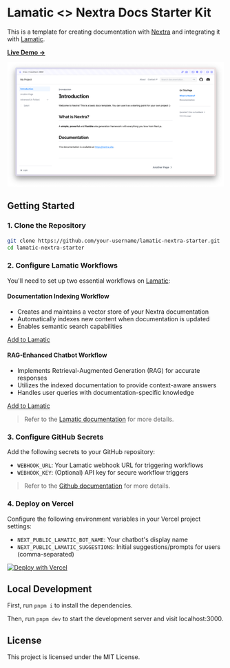 # Lamatic <> Nextra Docs Starter Kit

This is a template for creating documentation with [Nextra](https://nextra.site) and integrating it with [Lamatic](http://lamatic.ai).

[**Live Demo →**](https://nextra-docs-template.vercel.app)

[![](.github/screenshot.png)](https://nextra-docs-template.vercel.app)

## Getting Started

### 1. Clone the Repository

```bash
git clone https://github.com/your-username/lamatic-nextra-starter.git
cd lamatic-nextra-starter
```

### 2. Configure Lamatic Workflows

You'll need to set up two essential workflows on <a href="https://studio.lamatic.ai/" target="_blank" rel="noopener noreferrer">Lamatic</a>:


#### Documentation Indexing Workflow
- Creates and maintains a vector store of your Nextra documentation
- Automatically indexes new content when documentation is updated
- Enables semantic search capabilities

[Add to Lamatic](https://studio.lamatic.ai/_?templateSlug=index-github-actions) <!-- TODO: Replace with actual Lamatic onboarding URL -->

#### RAG-Enhanced Chatbot Workflow
- Implements Retrieval-Augmented Generation (RAG) for accurate responses
- Utilizes the indexed documentation to provide context-aware answers
- Handles user queries with documentation-specific knowledge

[Add to Lamatic](https://studio.lamatic.ai/_?templateSlug=document-chatbot-widget) <!-- TODO: Replace with actual Lamatic onboarding URL -->

> Refer to the [Lamatic documentation](https://lamatic.ai/docs/flows/editor) for more details.


### 3. Configure GitHub Secrets

Add the following secrets to your GitHub repository:

- `WEBHOOK_URL`: Your Lamatic webhook URL for triggering workflows
- `WEBHOOK_KEY`: (Optional) API key for secure workflow triggers

> Refer to the [Github documentation](https://docs.github.com/en/actions/security-for-github-actions/security-guides/using-secrets-in-github-actions) for more details.

### 4. Deploy on Vercel

Configure the following environment variables in your Vercel project settings:

- `NEXT_PUBLIC_LAMATIC_BOT_NAME`: Your chatbot's display name
- `NEXT_PUBLIC_LAMATIC_SUGGESTIONS`: Initial suggestions/prompts for users (comma-separated)

[![Deploy with Vercel](https://vercel.com/button)](https://vercel.com/new/clone?s=https%3A%2F%2Fgithub.com%2Fyour-username%2Flamatic-nextra-starter)

## Local Development

First, run `pnpm i` to install the dependencies.

Then, run `pnpm dev` to start the development server and visit localhost:3000.

## License

This project is licensed under the MIT License.
